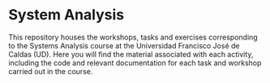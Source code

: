 # System Analysis
This repository houses the workshops, tasks and exercises corresponding to the Systems Analysis course at the Universidad Francisco José de Caldas (UD). Here you will find the material associated with each activity, including the code and relevant documentation for each task and workshop carried out in the course.
